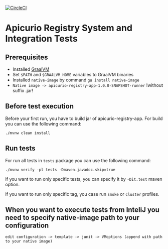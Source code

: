 [![CircleCI](https://circleci.com/gh/Apicurio/apicurio-registry.svg?style=svg)](https://circleci.com/gh/Apicurio/apicurio-registry)

# Apicurio Registry System and Integration Tests

## Prerequisites
* Installed [GraalVM](https://www.graalvm.org/docs/getting-started/)
* Set `$PATH` and `$GRAALVM_HOME` variables to GraalVM binaries
* Installed `native-image` by command `gu install native-image`
* ``Native image -> apicurio-registry-app-1.0.0-SNAPSHOT-runner`` !without suffix .jar!

## Before test execution
Before your first run, you have to build jar of apicurio-registry-app. For build you can use the following command:

```./mvnw clean install```

## Run tests
For run all tests in `tests` package you can use the following command:

```./mvnw verify -pl tests -Dmaven.javadoc.skip=true```

If you want to run only specific tests, you can specify it by `-Dit.test` maven option.

If you want to run only specific tag, you case run `smoke` or `cluster` profiles.

When you want to execute tests from InteliJ you need to specify native-image path to your configuration
-
```edit configuration -> template -> junit -> VMoptions (append with path to your native image)```

